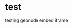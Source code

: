 # test
testing geonode embed iframe
 <iframe src="http://34.77.208.173/maps/16/embed” width=”90%” height=”400″ name=”iframe” title=”MAPPY”></iframe>. 
